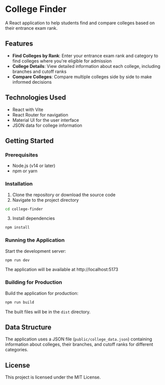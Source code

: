 # College Finder

A React application to help students find and compare colleges based on their entrance exam rank.

## Features

- **Find Colleges by Rank**: Enter your entrance exam rank and category to find colleges where you're eligible for admission
- **College Details**: View detailed information about each college, including branches and cutoff ranks
- **Compare Colleges**: Compare multiple colleges side by side to make informed decisions

## Technologies Used

- React with Vite
- React Router for navigation
- Material UI for the user interface
- JSON data for college information

## Getting Started

### Prerequisites

- Node.js (v14 or later)
- npm or yarn

### Installation

1. Clone the repository or download the source code
2. Navigate to the project directory

```bash
cd college-finder
```

3. Install dependencies

```bash
npm install
```

### Running the Application

Start the development server:

```bash
npm run dev
```

The application will be available at http://localhost:5173

### Building for Production

Build the application for production:

```bash
npm run build
```

The built files will be in the `dist` directory.

## Data Structure

The application uses a JSON file (`public/college_data.json`) containing information about colleges, their branches, and cutoff ranks for different categories.

## License

This project is licensed under the MIT License.
